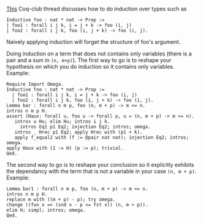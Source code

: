 [This](http://article.gmane.org/gmane.science.mathematics.logic.coq.club/1240) Coq-club thread discusses how to do induction over types such as

```coq
Inductive foo : nat * nat -> Prop :=
| foo1 : forall i j k, i = j + k -> foo (i, j)
| foo2 : forall i j k, foo (i, j + k) -> foo (i, j).
```

Naively applying induction will forget the structure of foo's argument.

Doing induction on a term that does not contains only variables (there is a pair and a sum in `(n, m+p)`). The first way to go is to reshape your hypothesis on which you do induction so it contains only variables. Example:

```coq
Require Import Omega.
Inductive foo : nat * nat -> Prop :=
  | foo1 : forall i j k, i = j + k -> foo (i, j)
  | foo2 : forall i j k, foo (i, j + k) -> foo (i, j).
Lemma bar : forall n m p, foo (n, m + p) -> m <= n.
intros n m p H.
assert (Haux: forall u, foo u -> forall p, u = (n, m + p) -> m <= n).
   intros u Hu; elim Hu; intros i j k.
     intros Eq1 p1 Eq2; injection Eq2; intros; omega.
   intros _ Hrec p1 Eq2; apply Hrec with (p1 + k).
   apply f_equal2 with (f := @pair nat nat); injection Eq2; intros; omega.
apply Haux with (1 := H) (p := p); trivial.
Qed.
```

The second way to go is to reshape your conclusion so it explicitly exhibits the dependancy with the term that is not a variable in your case `(n, m + p)`. Example:

```coq
Lemma bar1 : forall n m p, foo (n, m + p) -> m <= n.
intros n m p H.
replace m with ((m + p) - p); try omega.
change ((fun x => (snd x - p <= fst x)) (n, m + p)).
elim H; simpl; intros; omega.
Qed.
```
